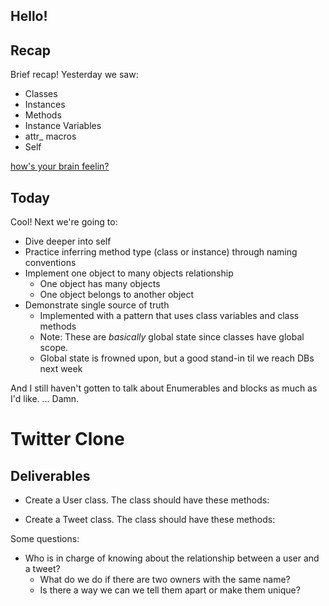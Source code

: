 ## Hello!

## Recap

Brief recap! Yesterday we saw:

* Classes
* Instances
* Methods
* Instance Variables
* attr_ macros
* Self

[how's your brain feelin?](https://camo.githubusercontent.com/8686c5147a4b736241bc598f0b7531220d58688b/687474703a2f2f692e696d6775722e636f6d2f3461573879617a2e676966)

## Today

Cool! Next we're going to:

* Dive deeper into self
* Practice inferring method type (class or instance) through naming conventions
* Implement one object to many objects relationship
  * One object has many objects
  * One object belongs to another object
* Demonstrate single source of truth
  * Implemented with a pattern that uses class variables and class methods
  * Note: These are _basically_ global state since classes have global scope.
  * Global state is frowned upon, but a good stand-in til we reach DBs next week

And I still haven't gotten to talk about Enumerables
and blocks as much as I'd like. ... Damn.

# Twitter Clone
## Deliverables

* Create a User class. The class should have these methods:
  <!-- * `#initialize` which takes a username -->
  <!-- * `#username` reader method -->
  <!-- * `#post_tweet` that takes a message, creates a new tweet, and adds it to the user's tweet collection -->
  <!-- * `#tweets` that returns an array of Tweet instances -->

* Create a Tweet class. The class should have these methods:
  <!-- * `Tweet#message` that returns a string -->
  <!-- * `Tweet#user` that returns an instance of the user class -->
  <!-- * `Tweet#username` that returns the username of the tweet's user -->
  <!-- * `Tweet.all` that returns all the Tweets created. -->

Some questions:

* Who is in charge of knowing about the relationship between a user and a tweet?
  * What do we do if there are two owners with the same name?
  * Is there a way we can we tell them apart or make them unique?
